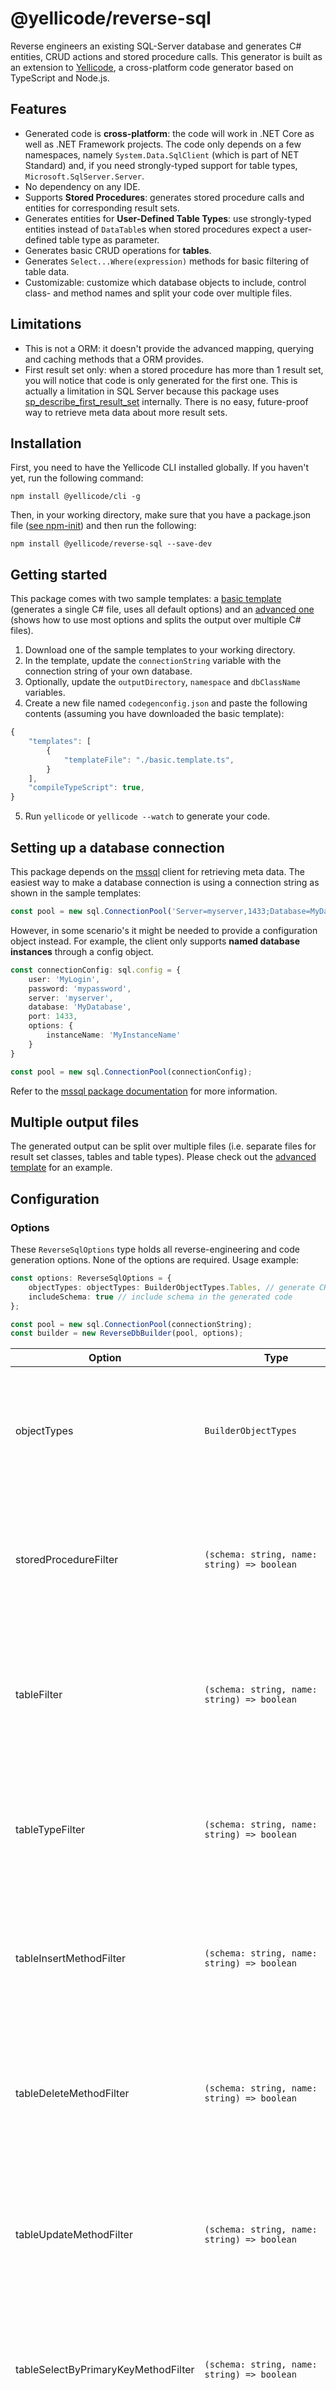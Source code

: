 # @yellicode/reverse-sql
Reverse engineers an existing SQL-Server database and generates C# entities, CRUD actions and stored procedure calls. This generator is built as an extension to [Yellicode](https://www.yellicode.com/), a cross-platform code generator based on TypeScript and Node.js.

## Features
* Generated code is **cross-platform**: the code will work in .NET Core as well as .NET Framework projects. The code only depends on a few namespaces, namely `System.Data.SqlClient` (which is part of NET Standard) and, if you need strongly-typed support for table types, `Microsoft.SqlServer.Server`.
* No dependency on any IDE.
* Supports **Stored Procedures**: generates stored procedure calls and entities for corresponding result sets.
* Generates entities for **User-Defined Table Types**: use strongly-typed entities instead of `DataTable`s when stored procedures expect a user-defined table type as parameter.
* Generates basic CRUD operations for **tables**.
* Generates `Select...Where(expression)` methods for basic filtering of table data.
* Customizable: customize which database objects to include, control class- and method names and split your code over multiple files.

## Limitations
* This is not a ORM: it doesn't provide the advanced mapping, querying and caching methods that a ORM provides.
* First result set only: when a stored procedure has more than 1 result set, you will notice that code is only generated for the first one. This is 
actually a limitation in SQL Server because this package uses [sp_describe_first_result_set](https://docs.microsoft.com/en-us/sql/relational-databases/system-stored-procedures/sp-describe-first-result-set-transact-sql) internally. There is no easy, future-proof way to retrieve meta data about more result sets.

## Installation
First, you need to have the Yellicode CLI installed globally. If you haven't yet, run the following command:
```
npm install @yellicode/cli -g
```

Then, in your working directory, make sure that you have a package.json file ([see npm-init](https://docs.npmjs.com/cli/init)) and then run the following:

```
npm install @yellicode/reverse-sql --save-dev
```

## Getting started
This package comes with two sample templates: a [basic template](https://github.com/yellicode/reverse-sql/blob/master/templates/basic.template.ts) (generates a single C# file, uses all default options) and an [advanced one](https://github.com/yellicode/reverse-sql/blob/master/templates/advanced.template.ts) (shows how to use most options and splits the output over multiple C# files).

1. Download one of the sample templates to your working directory.
2. In the template, update the `connectionString` variable with the connection string of your own database. 
3. Optionally, update the `outputDirectory`, `namespace` and `dbClassName` variables.
4. Create a new file named `codegenconfig.json` and paste the following contents (assuming you have downloaded the basic template):
```ts
{    
    "templates": [
        {
            "templateFile": "./basic.template.ts",
        }
    ],
    "compileTypeScript": true,
}
```
5. Run `yellicode` or `yellicode --watch` to generate your code.

## <a name="setup-connection"></a> Setting up a database connection
This package depends on the [mssql](https://www.npmjs.com/package/mssql) client for retrieving meta data. The easiest way to make a database connection is 
using a connection string as shown in the sample templates:

``` ts
const pool = new sql.ConnectionPool('Server=myserver,1433;Database=MyDatabase;User Id=MyLogin;Password=mypassword');
```

However, in some scenario's it might be needed to provide a configuration object instead. For example, the client only supports **named database instances** through a config object. 
```ts
const connectionConfig: sql.config = {
    user: 'MyLogin',
    password: 'mypassword',
    server: 'myserver',
    database: 'MyDatabase',
    port: 1433,
    options: {
        instanceName: 'MyInstanceName'
    }
}

const pool = new sql.ConnectionPool(connectionConfig);

```

Refer to the [mssql package documentation](https://github.com/tediousjs/node-mssql#readme) for more information.

## Multiple output files
The generated output can be split over multiple files (i.e. separate files for result set classes, tables and table types). Please check out the [advanced template](https://github.com/yellicode/reverse-sql/templates/advanced.template.ts) for an example.

## Configuration

### Options 
These `ReverseSqlOptions` type holds all reverse-engineering and code generation options. None of the options are required. Usage example:
```ts
const options: ReverseSqlOptions = {
    objectTypes: objectTypes: BuilderObjectTypes.Tables, // generate CRUD methods for tables
    includeSchema: true // include schema in the generated code
};

const pool = new sql.ConnectionPool(connectionString);
const builder = new ReverseDbBuilder(pool, options);

```

| Option | Type | Default | Description |
| --- | --- | --- | --- |
| objectTypes | `BuilderObjectTypes` | BuilderObjectTypes.All | Indicates what type of objects to include (refer to the [list of object types](#object-types) below). You can combine this option with any of the 'filter' options.|
| storedProcedureFilter | `(schema: string, name: string) => boolean` | - | A callback function to be run for each stored-procedure. Return true if the stored-procedure must be included.|
| tableFilter | `(schema: string, name: string) => boolean` | - | A callback function to be run for each table. Return true if the table must be included (meaning: CRUD methods will be generated).|
| tableTypeFilter | `(schema: string, name: string) => boolean` | - | A callback function to be run for each user-defined table type. Return true if the user-defined table type must be included.|
| tableInsertMethodFilter | `(schema: string, name: string) => boolean` | - | A callback function to be run for each table that is not omitted by *tableFilter*. Return true to generate a 'Insert' method for the table.|
| tableDeleteMethodFilter | `(schema: string, name: string) => boolean` | - |A callback function to be run for each table that is not omitted by *tableFilter*. Return true to generate a 'Delete' method for the table.|
| tableUpdateMethodFilter | `(schema: string, name: string) => boolean` | - |A callback function to be run for each table that is not omitted by *tableFilter*. Return true to generate a 'Update' method for the table.|
| tableSelectByPrimaryKeyMethodFilter | `(schema: string, name: string) => boolean` | - |A callback function to be run for each table that is not omitted by *tableFilter*. Return true to generate a 'Select' method for the table.|
| tableSelectByExpressionMethodFilter | `(schema: string, name: string) => boolean` | - |A callback function to be run for each table that is not omitted by *tableFilter*. Return true to generate a 'Select...Where' method for the table.|
| objectNameProvider | `ReverseSqlObjectNameProvider` | - | Sets a custom object name provider. |
| includeSchema | `boolean` | `false` |Set to true to include schema names for any database object that is not in the 'dbo' schema.|
| logger | `Logger` | - |Allows you to inject a custom logger.|

### <a name="object-types"></a> Object types
The `objectTypes` option supports the following values:

| Object Type | Description |
| --- | --- |
|`Tables`|Generate CRUD methods and C# entities for tables.|
|`TableTypes`|Generate C# entities for user-defined table types and use these as parameters for generated stored procedure calls. If you exclude table types while you have included stored procedures that expect table-valued parameters as input, the generated parameters will be of type `DataTable`.|
|`StoredProcedures`|Generate stored procedure calls.|
|`All`|Combines all the other options.|

For example, set to `BuilderObjectTypes.Tables` to only reverse engineer tables (or set to `BuilderObjectTypes.All & ~BuilderObjectTypes.Tables` to do the opposite).

## Troubleshooting
* Connection problems: if you encounter a connection error like `ConnectionError: Failed to connect to myserver:1433 - Could not connect (sequence)`, you may need to **enable TCP/IP** on the server: open Sql Server Configuration Manager and expand *SQL Server Network Configuration*. Then select *Protocols for ...* and set *TCP/IP* to `Enabled`. 
* Unable to connect to a **named SQL Server instance**: if you have need to connect to a named SQL server instance, you cannot use a connection string but you should provide a connection configuration object instead. See [setting up a database connection](#setup-connection) for an example.

## Todo
* Add an option to support the new [Microsoft.Data.SqlClient](https://devblogs.microsoft.com/dotnet/introducing-the-new-microsoftdatasqlclient/).
* Support for database Views.
* Transaction support.
* Async support.